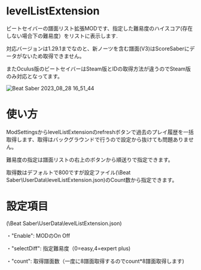# levelListExtension
ビートセイバーの譜面リスト拡張MODです、指定した難易度のハイスコア(存在しない場合下の難易度）をリストに表示します.

対応バージョンは1.29.1までなのと、新ノーツを含む譜面(V3)はScoreSaberにデータがないため取得できません。

またOculus版のビートセイバーはSteam版とIDの取得方法が違うのでSteam版のみ対応となってます。

![Beat Saber 2023_08_28 16_51_44](https://github.com/scifiHerb/levelListExtension/assets/109839172/c679eb60-e465-4cf1-bbfb-8fbf755a0b6c)


# 使い方
ModSettingsからlevelListExtensionのrefreshボタンで過去のプレイ履歴を一括取得します、取得はバックグラウンドで行うので設定から抜けても問題ありません。

難易度の指定は譜面リストの右上のボタンから順送りで指定できます。

取得数はデフォルトで800ですが設定ファイル(\Beat Saber\UserData\levelListExtension.json)のCount数から指定できます。


# 設定項目 
(\Beat Saber\UserData\levelListExtension.json)

・"Enable":      MODのOn Off

・"selectDiff":  指定難易度（0=easy,4=expert plus)
  
・"count":        取得譜面数（一度に8譜面取得するのでcount*8譜面取得します)
